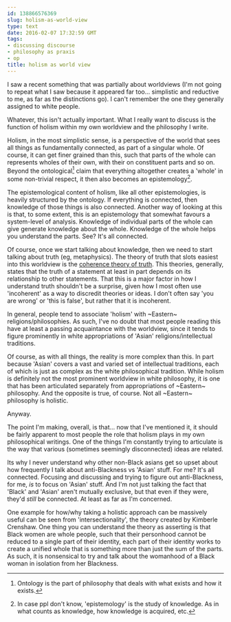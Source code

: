 ```yaml
---
id: 138866576369
slug: holism-as-world-view
type: text
date: 2016-02-07 17:32:59 GMT
tags:
- discussing discourse
- philosophy as praxis
- op
title: holism as world view
---
```

I saw a recent something that was partially about worldviews (I'm not going to repeat what I saw because it appeared far too... simplistic and reductive to me, as far as the distinctions go). I can't remember the one they generally assigned to white people. 

Whatever, this isn't actually important. What I really want to discuss is the function of holism within my own worldview and the philosophy I write.

Holism, in the most simplistic sense, is a perspective of the world that sees all things as fundamentally connected, as part of a singular whole. Of course, it can get finer grained than this, such that parts of the whole can represents wholes of their own, with their on constituent parts and so on. Beyond the ontological[^ontology] claim that everything altogether creates a 'whole' in some non-trivial respect, it then also becomes an epistemology[^episteme].

The epistemological content of holism, like all other epistemologies, is heavily structured by the ontology. If everything is connected, then knowledge of those things is also connected. Another way of looking at this is that, to some extent, this is an epistemology that somewhat favours a system-level of analysis. Knowledge of individual parts of the whole can give generate knowledge about the whole. Knowledge of the whole helps you understand the parts. See? It's all connected.

Of course, once we start talking about knowledge, then we need to start talking about truth (eg, metaphysics). The theory of truth that slots easiest into this worldview is the [coherence theory of truth][coherence]. This theories, generally, states that the truth of a statement at least in part depends on its relationship to other statements. That this is a major factor in how I understand truth shouldn't be a surprise, given how I most often use 'incoherent' as a way to discredit theories or ideas. I don't often say 'you are wrong' or 'this is false', but rather that it is incoherent.

In general, people tend to associate 'holism' with ~Eastern~ religions/philosophies. As such, I've no doubt that most people reading this have at least a passing acquaintance with the worldview, since it tends to figure prominently in white appropriations of 'Asian' religions/intellectual traditions. 

Of course, as with all things, the reality is more complex than this. In part because 'Asian' covers a vast and varied set of intellectual traditions, each of which is just as complex as the white philosophical tradition. While holism is definitely not the most prominent worldview in white philosophy, it is one that has been articulated separately from appropriations of ~Eastern~ philosophy. And the opposite is true, of course. Not all ~Eastern~ philosophy is holistic. 

Anyway.

The point I'm making, overall, is that... now that I've mentioned it, it should be fairly apparent to most people the role that holism plays in my own philosophical writings. One of the things I'm constantly trying to articulate is the way that various (sometimes seemingly disconnected) ideas are related. 

Its why I never understand why other non-Black asians get so upset about how frequently I talk about anti-Blackness vs 'Asian' stuff. For me? It's all connected. Focusing and discussing and trying to figure out anti-Blackness, for me, *is* to focus on 'Asian' stuff. And I'm not just talking the fact that 'Black' and 'Asian' aren't mutually exclusive, but that even if they were, they'd *still* be connected. At least as far as I'm concerned.

One example for how/why taking a holistic approach can be massively useful can be seen from 'intersectionality', the theory created by Kimberle Crenshaw. One thing you can understand the theory as asserting is that Black women are whole people, such that their personhood cannot be reduced to a single part of their identity, each part of their identity works to create a unified whole that is something more than just the sum of the parts. As such, it is nonsensical to try and talk about the womanhood of a Black woman in isolation from her Blackness.

[^ontology]: Ontology is the part of philosophy that deals with what exists and how it exists.

[^episteme]: In case ppl don't know, 'epistemology' is the study of knowledge. As in what counts as knowledge, how knowledge is acquired, etc.

[coherence]: http://plato.stanford.edu/entries/truth-coherence/